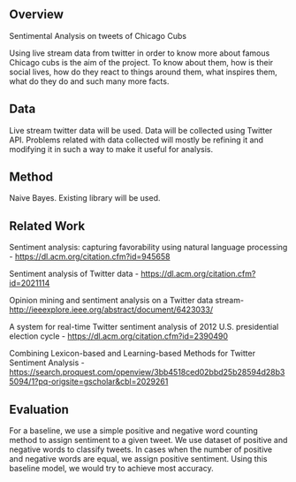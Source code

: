## Overview

Sentimental Analysis on tweets of Chicago Cubs

Using live stream data from twitter  in order to know more about famous Chicago cubs is the aim of the project. To know about them, how is their social lives, how do they react to things around them, what inspires them, what do they do and such many more facts. 

## Data

Live stream twitter data will be used. Data will be collected using Twitter API. Problems related with data collected will mostly be refining it and modifying it in such a way to make it useful for analysis.

## Method

Naive Bayes. Existing library will be used.

## Related Work

Sentiment analysis: capturing favorability using natural language processing - https://dl.acm.org/citation.cfm?id=945658



Sentiment analysis of Twitter data - https://dl.acm.org/citation.cfm?id=2021114



Opinion mining and sentiment analysis on a Twitter data stream- http://ieeexplore.ieee.org/abstract/document/6423033/



A system for real-time Twitter sentiment analysis of 2012 U.S. presidential election cycle - https://dl.acm.org/citation.cfm?id=2390490



Combining Lexicon-based and Learning-based Methods for Twitter Sentiment Analysis - https://search.proquest.com/openview/3bb4518ced02bbd25b28594d28b35094/1?pq-origsite=gscholar&cbl=2029261

## Evaluation

For a baseline, we use a simple positive and negative word counting method to assign sentiment to a given tweet. We use dataset of positive and negative words to classify tweets. In cases when the number of positive and negative words are equal, we assign positive sentiment. Using this baseline model, we would try to achieve most accuracy.

